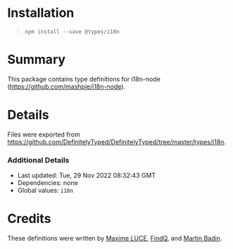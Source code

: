 # Installation
> `npm install --save @types/i18n`

# Summary
This package contains type definitions for i18n-node (https://github.com/mashpie/i18n-node).

# Details
Files were exported from https://github.com/DefinitelyTyped/DefinitelyTyped/tree/master/types/i18n.

### Additional Details
 * Last updated: Tue, 29 Nov 2022 08:32:43 GMT
 * Dependencies: none
 * Global values: `i18n`

# Credits
These definitions were written by [Maxime LUCE](https://github.com/SomaticIT), [FindQ](https://github.com/FindQ), and [Martin Badin](https://github.com/martin-badin).
